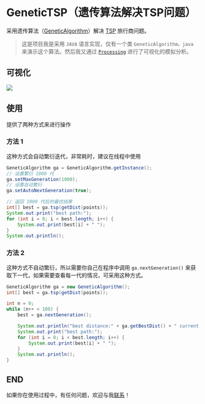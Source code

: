 # GeneticTSP（遗传算法解决TSP问题）

采用遗传算法（[GeneticAlgorithm](https://en.wikipedia.org/wiki/Genetic_algorithm)）解决 [TSP](https://en.wikipedia.org/wiki/Travelling_salesman_problem) 旅行商问题。  

> 这是项目我是采用 `JAVA` 语言实现，仅有一个类 `GeneticAlgorithm。java` 来演示这个算法。然后我又通过 [`Processing`](https://processing.org) 进行了可视化的模拟分析。

## 可视化

![](https://raw.githubusercontent.com/onlylemi/res/master/genetic_tsp_visual.gif)

## 使用

提供了两种方式来进行操作

### 方法 1

这种方式会自动繁衍迭代，非常耗时，建议在线程中使用

```java
GeneticAlgorithm ga = GeneticAlgorithm.getInstance();
// 设置繁衍 1000 代
ga.setMaxGeneration(1000);
// 设置自动繁衍
ga.setAutoNextGeneration(true);

// 返回 1000 代后的最优结果
int[] best = ga.tsp(getDist(points));
System.out.print("best path:");
for (int i = 0; i < best.length; i++) {
    System.out.print(best[i] + " ");
}
System.out.println();
```

### 方法 2

这种方式不自动繁衍，所以需要你自己在程序中调用 `ga.nextGeneration()` 来获取下一代，如果需要查看每一代的情况，可采用这种方式。

```java
GeneticAlgorithm ga = new GeneticAlgorithm();
int[] best = ga.tsp(getDist(points));

int n = 0;
while (n++ < 100) {
    best = ga.nextGeneration();

    System.out.println("best distance:" + ga.getBestDist() + " current generation:" + ga.getCurrentGeneration() + " mutation times:" + ga.getMutationTimes());
    System.out.print("best path:");
    for (int i = 0; i < best.length; i++) {
        System.out.print(best[i] + " ");
    }
    System.out.println();
}
```

## END

如果你在使用过程中，有任何问题，欢迎与我[联系](http://onlylemi.github.io/about/)！